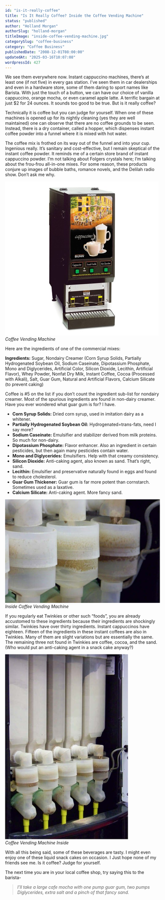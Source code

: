 ```yaml
---
id: "is-it-really-coffee"
title: "Is It Really Coffee? Inside the Coffee Vending Machine"
status: "published"
author: "Holland Morgan"
authorSlug: "holland-morgan"
titleImage: "inside-coffee-vending-machine.jpg"
categorySlug: "coffee-business"
category: "Coffee Business"
publishedDate: "2008-12-01T08:00:00"
updatedAt: "2025-03-16T10:07:08"
wordpressId: 427
---
```


We see them everywhere now. Instant cappuccino machines, there’s at least one (if not five) in every gas station. I’ve seen them in car dealerships and even in a hardware store, some of them daring to sport names like Barista. With just the touch of a button, we can have our choice of vanilla cappuccino, orange mocha, or even caramel apple latte. A terrific bargain at just $2 for 24 ounces. It sounds too good to be true. But is it really coffee?

Technically it is coffee but you can judge for yourself. When one of these machines is opened up for its nightly cleaning (yes they are well maintained) one can observe that there are no coffee grounds to be seen. Instead, there is a dry container, called a hopper, which dispenses instant coffee powder into a funnel where it is mixed with hot water.

The coffee mix is frothed on its way out of the funnel and into your cup. Ingenious really. It’s sanitary and cost-effective, but I remain skeptical of the instant coffee powder. It reminds me of a certain store brand of instant cappuccino powder. I’m not talking about Folgers crystals here; I’m talking about the frou-frou all-in-one mixes. For some reason, these products conjure up images of bubble baths, romance novels, and the Delilah radio show. Don’t ask me why.

![Coffee Vending Machine](coffee-vending-machine1.jpg)  
*Coffee Vending Machine*

Here are the ingredients of one of the commercial mixes:

**Ingredients:** Sugar, Nondairy Creamer (Corn Syrup Solids, Partially Hydrogenated Soybean Oil, Sodium Caseinate, Dipotassium Phosphate, Mono and Diglycerides, Artificial Color, Silicon Dioxide, Lecithin, Artificial Flavor), Whey Powder, Nonfat Dry Milk, Instant Coffee, Cocoa (Processed with Alkali), Salt, Guar Gum, Natural and Artificial Flavors, Calcium Silicate (to prevent caking)

Coffee is #5 on the list if you don’t count the ingredient sub-list for nondairy creamer. Most of the spurious ingredients are found in non-dairy creamer. Have you ever wondered what guar gum is for? I have.

-   **Corn Syrup Solids:** Dried corn syrup, used in imitation dairy as a whitener.
-   **Partially Hydrogenated Soybean Oil:** Hydrogenated=trans-fats, need I say more?
-   **Sodium Caseinate:** Emulsifier and stabilizer derived from milk proteins. So much for non-dairy.
-   **Dipotassium Phosphate:** Flavor enhancer. Also an ingredient in certain pesticides, but then again many pesticides contain water.
-   **Mono and Diglycerides:** Emulsifiers. Help with that creamy consistency.
-   **Silicon Dioxide:** Anti-caking agent, also known as sand. That’s right, sand.
-   **Lecithin:** Emulsifier and preservative naturally found in eggs and found to reduce cholesterol.
-   **Guar Gum Thickener:** Guar gum is far more potent than cornstarch. Sometimes used as a laxative.
-   **Calcium Silicate:** Anti-caking agent. More fancy sand.

![Inside Coffee Vending Machine](inside-coffee-vending-machine.jpg)  
*Inside Coffee Vending Machine*

If you regularly eat Twinkies or other such “foods”, you are already accustomed to these ingredients because their ingredients are shockingly similar. Twinkies have over thirty ingredients. Instant cappuccinos have eighteen. Fifteen of the ingredients in these instant coffees are also in Twinkies. Many of them are slight variations but are essentially the same. The remaining three not found in Twinkies are coffee, cocoa, and the sand. (Who would put an anti-caking agent in a snack cake anyway?)

![Coffee Vending Machine Inside](coffee-vending-inside.jpg)  
*Coffee Vending Machine Inside*

With all this being said, some of these beverages are tasty. I might even enjoy one of these liquid snack cakes on occasion. I Just hope none of my friends see me. Is it coffee? Judge for yourself.

The next time you are in your local coffee shop, try saying this to the barista-

> *I’ll take a large cafe mocha with one pump guar gum, two pumps Diglycerides, extra salt and a pinch of that fancy sand.*